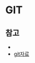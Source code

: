 GIT
====


참고
---------

- [](https://www.youtube.com/watch?v=qKoUeXymsgk)
- [git자료](https://github.com/kenu/ssag-git)

